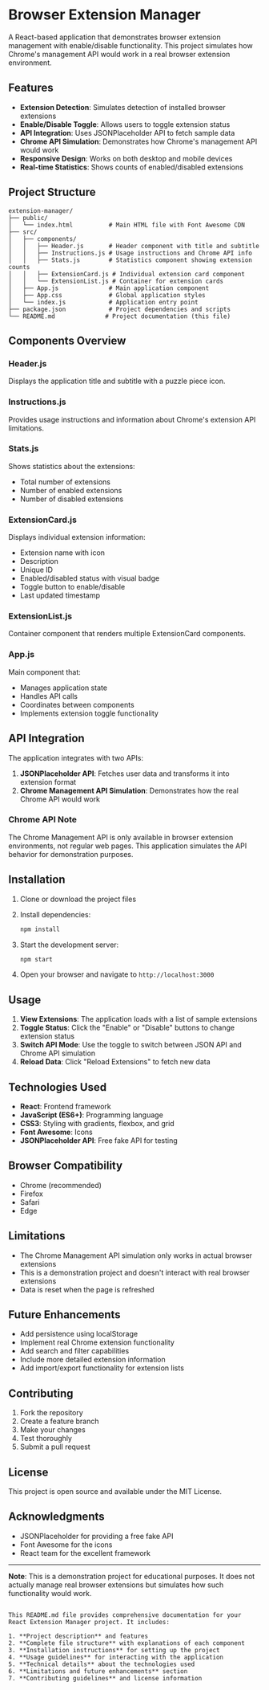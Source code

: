 
# Browser Extension Manager

A React-based application that demonstrates browser extension management with enable/disable functionality. This project simulates how Chrome's management API would work in a real browser extension environment.

## Features

- **Extension Detection**: Simulates detection of installed browser extensions
- **Enable/Disable Toggle**: Allows users to toggle extension status
- **API Integration**: Uses JSONPlaceholder API to fetch sample data
- **Chrome API Simulation**: Demonstrates how Chrome's management API would work
- **Responsive Design**: Works on both desktop and mobile devices
- **Real-time Statistics**: Shows counts of enabled/disabled extensions

## Project Structure

```
extension-manager/
├── public/
│   └── index.html          # Main HTML file with Font Awesome CDN
├── src/
│   ├── components/
│   │   ├── Header.js       # Header component with title and subtitle
│   │   ├── Instructions.js # Usage instructions and Chrome API info
│   │   ├── Stats.js        # Statistics component showing extension counts
│   │   ├── ExtensionCard.js # Individual extension card component
│   │   └── ExtensionList.js # Container for extension cards
│   ├── App.js              # Main application component
│   ├── App.css             # Global application styles
│   └── index.js            # Application entry point
├── package.json            # Project dependencies and scripts
└── README.md              # Project documentation (this file)
```

## Components Overview

### Header.js
Displays the application title and subtitle with a puzzle piece icon.

### Instructions.js
Provides usage instructions and information about Chrome's extension API limitations.

### Stats.js
Shows statistics about the extensions:
- Total number of extensions
- Number of enabled extensions
- Number of disabled extensions

### ExtensionCard.js
Displays individual extension information:
- Extension name with icon
- Description
- Unique ID
- Enabled/disabled status with visual badge
- Toggle button to enable/disable
- Last updated timestamp

### ExtensionList.js
Container component that renders multiple ExtensionCard components.

### App.js
Main component that:
- Manages application state
- Handles API calls
- Coordinates between components
- Implements extension toggle functionality

## API Integration

The application integrates with two APIs:

1. **JSONPlaceholder API**: Fetches user data and transforms it into extension format
2. **Chrome Management API Simulation**: Demonstrates how the real Chrome API would work

### Chrome API Note
The Chrome Management API is only available in browser extension environments, not regular web pages. This application simulates the API behavior for demonstration purposes.

## Installation

1. Clone or download the project files
2. Install dependencies:
   ```bash
   npm install
   ```

3. Start the development server:
   ```bash
   npm start
   ```

4. Open your browser and navigate to `http://localhost:3000`

## Usage

1. **View Extensions**: The application loads with a list of sample extensions
2. **Toggle Status**: Click the "Enable" or "Disable" buttons to change extension status
3. **Switch API Mode**: Use the toggle to switch between JSON API and Chrome API simulation
4. **Reload Data**: Click "Reload Extensions" to fetch new data

## Technologies Used

- **React**: Frontend framework
- **JavaScript (ES6+)**: Programming language
- **CSS3**: Styling with gradients, flexbox, and grid
- **Font Awesome**: Icons
- **JSONPlaceholder API**: Free fake API for testing

## Browser Compatibility

- Chrome (recommended)
- Firefox
- Safari
- Edge

## Limitations

- The Chrome Management API simulation only works in actual browser extensions
- This is a demonstration project and doesn't interact with real browser extensions
- Data is reset when the page is refreshed

## Future Enhancements

- Add persistence using localStorage
- Implement real Chrome extension functionality
- Add search and filter capabilities
- Include more detailed extension information
- Add import/export functionality for extension lists

## Contributing

1. Fork the repository
2. Create a feature branch
3. Make your changes
4. Test thoroughly
5. Submit a pull request

## License

This project is open source and available under the MIT License.

## Acknowledgments

- JSONPlaceholder for providing a free fake API
- Font Awesome for the icons
- React team for the excellent framework

---

**Note**: This is a demonstration project for educational purposes. It does not actually manage real browser extensions but simulates how such functionality would work.
```

This README.md file provides comprehensive documentation for your React Extension Manager project. It includes:

1. **Project description** and features
2. **Complete file structure** with explanations of each component
3. **Installation instructions** for setting up the project
4. **Usage guidelines** for interacting with the application
5. **Technical details** about the technologies used
6. **Limitations and future enhancements** section
7. **Contributing guidelines** and license information
